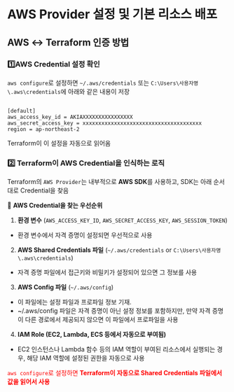 # AWS Provider 설정 및 기본 리소스 배포

## AWS ↔ Terraform 인증 방법

### **1️⃣AWS Credential 설정 확인**

`aws configure`로 설정하면 `~/.aws/credentials` 또는 `C:\Users\사용자명\.aws\credentials`에 아래와 같은 내용이 저장

```hcl

[default]
aws_access_key_id = AKIAXXXXXXXXXXXXXXXX
aws_secret_access_key = xxxxxxxxxxxxxxxxxxxxxxxxxxxxxxxxxxxxxx
region = ap-northeast-2

```

Terraform이 이 설정을 자동으로 읽어옴

### **2️⃣ Terraform이 AWS Credential을 인식하는 로직**

Terraform의 `AWS Provider`는 내부적으로 **AWS SDK**를 사용하고, SDK는 아래 순서대로 Credential을 찾음

📌 **AWS Credential을 찾는 우선순위**

1. **환경 변수** (`AWS_ACCESS_KEY_ID`, `AWS_SECRET_ACCESS_KEY`, `AWS_SESSION_TOKEN`)
- 환경 변수에서 자격 증명이 설정되면 우선적으로 사용

2. **AWS Shared Credentials 파일** (`~/.aws/credentials` or `C:\Users\사용자명\.aws\credentials`)
- 자격 증명 파일에서 접근키와 비밀키가 설정되어 있으면 그 정보를 사용

3. **AWS Config 파일** (`~/.aws/config`)
- 이 파일에는 설정 파일과 프로파일 정보 기재. 
- ~/.aws/config 파일은 자격 증명이 아닌 설정 정보를 포함하지만, 만약 자격 증명이 다른 경로에서 제공되지 않으면 이 파일에서 프로파일을 사용

4. **IAM Role (EC2, Lambda, ECS 등에서 자동으로 부여됨)**
- EC2 인스턴스나 Lambda 함수 등의 IAM 역할이 부여된 리소스에서 실행되는 경우, 해당 IAM 역할에 설정된 권한을 자동으로 사용

 <span style="color:red"> `aws configure`로 설정하면 **Terraform이 자동으로 Shared Credentials 파일에서 값을 읽어서 사용** </span>
